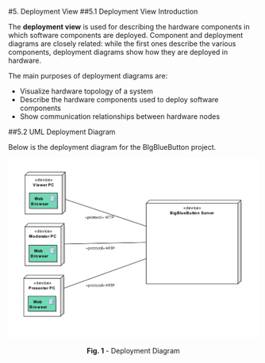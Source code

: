 #5. Deployment View
##5.1 Deployment View Introduction

The **deployment view** is used for describing the hardware components in which software components are deployed. Component and deployment diagrams are closely related: while the first ones describe the various components, deployment diagrams show how they are deployed in hardware.

The main purposes of deployment diagrams are:

* Visualize hardware topology of a system
* Describe the hardware components used to deploy software components
* Show communication relationships between hardware nodes



##5.2 UML Deployment Diagram

Below is the deployment diagram for the BIgBlueButton project.

<p align="center">
  <img src="https://github.com/mariateresachaves/bigbluebutton/blob/master/ESOF-DOCS/Software_Architecture/images/Deployment%20View.png">
  <span class="caption">
        <p align="center"><b>Fig. 1</b> - Deployment Diagram</p>
        </span>
</p>
